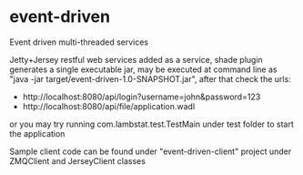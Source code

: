 # event-driven
Event driven multi-threaded services

Jetty+Jersey restful web services added as a service, shade plugin generates a single executable jar, may be executed at command line as "java -jar target/event-driven-1.0-SNAPSHOT.jar", after that check the urls:
- http://localhost:8080/api/login?username=john&password=123
- http://localhost:8080/api/file/application.wadl

or you may try running com.lambstat.test.TestMain under test folder to start the application

Sample client code can be found under "event-driven-client" project under ZMQClient and JerseyClient classes
